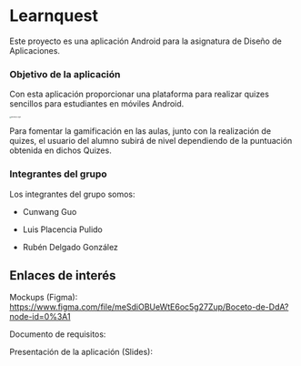 # Learnquest

Este proyecto es una aplicación Android para la asignatura de Diseño de Aplicaciones.

### Objetivo de la aplicación

Con esta aplicación proporcionar una plataforma para realizar quizes sencillos para estudiantes en móviles Android. 

<img src="https://i.imgur.com/PCxihuA.png" alt="Mockup Login" style="zoom:18%;" />

Para fomentar la gamificación en las aulas, junto con la realización de quizes, el usuario del alumno subirá de nivel dependiendo de la puntuación obtenida en dichos Quizes.

### Integrantes del grupo

Los integrantes del grupo somos:

* Cunwang Guo

* Luis Placencia Pulido

* Rubén Delgado González

  

## Enlaces de interés

Mockups  (Figma): https://www.figma.com/file/meSdiOBUeWtE6oc5g27Zup/Boceto-de-DdA?node-id=0%3A1

Documento de requisitos:

Presentación de la aplicación (Slides):

